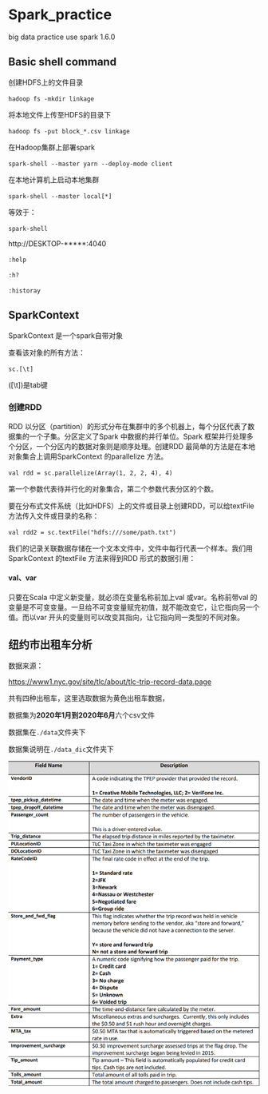# Spark_practice
 big data practice use spark 1.6.0

## Basic shell command

创建HDFS上的文件目录

`hadoop fs -mkdir linkage`

将本地文件上传至HDFS的目录下

`hadoop fs -put block_*.csv linkage`

在Hadoop集群上部署spark

`spark-shell --master yarn --deploy-mode client`

在本地计算机上启动本地集群

`spark-shell --master local[*]`

等效于：

`spark-shell`

http://DESKTOP-*****:4040

`:help`

`:h?`

`:historay`

## SparkContext

SparkContext 是一个spark自带对象

查看该对象的所有方法：

`sc.[\t]`

([\t])是tab键

### 创建RDD

RDD 以分区（partition）的形式分布在集群中的多个机器上，每个分区代表了数据集的一个子集。分区定义了Spark 中数据的并行单位。Spark 框架并行处理多个分区，一个分区内的数据对象则是顺序处理。创建RDD 最简单的方法是在本地对象集合上调用SparkContext 的parallelize 方法。

`val rdd = sc.parallelize(Array(1, 2, 2, 4), 4)`

第一个参数代表待并行化的对象集合，第二个参数代表分区的个数。

要在分布式文件系统（比如HDFS）上的文件或目录上创建RDD，可以给textFile 方法传入文件或目录的名称：

`val rdd2 = sc.textFile("hdfs:///some/path.txt")`

我们的记录关联数据存储在一个文本文件中，文件中每行代表一个样本。我们用SparkContext 的textFile 方法来得到RDD 形式的数据引用：

#### val、var

只要在Scala 中定义新变量，就必须在变量名称前加上val 或var。名称前带val 的变量是不可变变量。一旦给不可变变量赋完初值，就不能改变它，让它指向另一个值。而以var 开头的变量则可以改变其指向，让它指向同一类型的不同对象。



## 纽约市出租车分析

数据来源：

https://www1.nyc.gov/site/tlc/about/tlc-trip-record-data.page

共有四种出租车，这里选取数据为黄色出租车数据，

数据集为**2020年1月到2020年6月**六个csv文件

数据集在`./data`文件夹下

数据集说明在`./data_dic`文件夹下



![image-20201119155925103](README.assets/image-20201119155925103.png)

